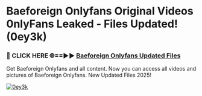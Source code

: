# Baeforeign Onlyfans Original Videos 0nlyFans Leaked - Files Updated! (0ey3k)

<h3>🔴 CLICK HERE 🌐==►► <a href="https://tinyurl.com/ehrbuxhb" rel="nofollow">Baeforeign Onlyfans Updated Files</a></h3>

Get Baeforeign Onlyfans and all content. Now you can access all videos and pictures of Baeforeign Onlyfans. New Updated Files 2025!

[![0ey3k](https://i.imgur.com/lVYEuWS.gif)](https://tinyurl.com/ehrbuxhb)
